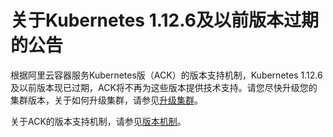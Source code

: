 # 关于Kubernetes 1.12.6及以前版本过期的公告

根据阿里云容器服务Kubernetes版（ACK）的版本支持机制，Kubernetes 1.12.6及以前版本现已过期，ACK将不再为这些版本提供技术支持。请您尽快升级您的集群版本，关于如何升级集群，请参见[升级集群](/intl.zh-CN/Kubernetes集群用户指南/集群/升级集群/升级集群.md)。

关于ACK的版本支持机制，请参见[版本机制](/intl.zh-CN/产品简介/版本机制.md)。

